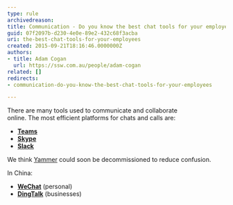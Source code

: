```yaml
---
type: rule
archivedreason: 
title: Communication - Do you know the best chat tools for your employees?
guid: 07f2097b-d230-4e0e-89e2-432c68f3acba
uri: the-best-chat-tools-for-your-employees
created: 2015-09-21T18:16:46.0000000Z
authors:
- title: Adam Cogan
  url: https://ssw.com.au/people/adam-cogan
related: []
redirects:
- communication-do-you-know-the-best-chat-tools-for-your-employees

---
```


There are many tools used to communicate and collaborate online. The most efficient platforms for chats and calls are:

<!--endintro-->

* [**Teams**](https&#58;//products.office.com/en-ca/microsoft-teams/group-chat-software)
* **[Skype](https&#58;//www.skype.com/)**
* **[Slack](https&#58;//slack.com/)**


We think [Yammer](https&#58;//www.yammer.com/) could soon be decommissioned to reduce confusion.

In China:

* **[WeChat](https&#58;//web.wechat.com/)**  (personal)
* **[DingTalk](https&#58;//www.dingtalk.com/en)**  (businesses)
